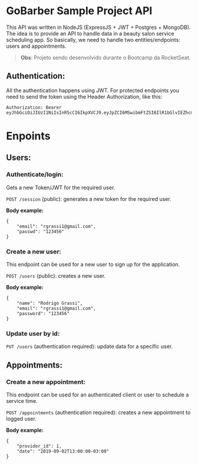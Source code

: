 # GoBarber Sample Project API

This API was written in NodeJS (ExpressJS + JWT + Postgres + MongoDB). The idea is to provide an API to handle data in a beauty salon service scheduling app. So basically, we need to handle two entities/endpoints: users and appointments.

> **Obs**: Projeto sendo desenvolvido durante o Bootcamp da RocketSeat.

## Authentication:

All the authentication happens using JWT. For protected endpoints you need to send the token using the Header
Authorization, like this:

```
Authorization: Bearer eyJhbGciOiJIUzI1NiIsInR5cCI6IkpXVCJ9.eyJpZCI6MSwibmFtZSI6IlR1bGlvIEZhcmlhIiwiZW1haWwiOiJ0dWxpb2ZhcmlhQGRldnBsZW5vLmNvbSIsInJvbGUiOiJhZG1pbiIsInVuaXQiOiJtZXRyaWMiLCJ0aW1lem9uZSI6IkFtZXJpY2EvU2FvX1BhdWxvIiwiaWF0IjoxNTIwNDY5MzUwfQ.kr678zxP5TdRAZrww4bcuKCpE7JX0m_mObjwVXKwP8U
```

# Enpoints

## Users:

### Authenticate/login:

Gets a new Token/JWT for the required user.

``POST /session`` (public): generates a new token for the required user.

**Body example:**

```
{
	"email": "rgrassi1@gmail.com",
	"passwd": "123456"
}
```

### Create a new user:

This endpoint can be used for a new user to sign up for the application.

``POST /users`` (public): creates a new user.

**Body example:**

```
{
	"name": "Rodrigo Grassi",
	"email": "rgrassi1@gmail.com",
	"password": "123456"
}
```

### Update user by id:

``PUT /users`` (authentication required): update data for a specific user.


## Appointments:

### Create a new appointment:

This endpoint can be used for an authenticated client or user to schedule a service time.

``POST /appointments`` (authentication required): creates a new appointment to logged user.

**Body example:**

```
{
	"provider_id": 1,
	"date": "2019-09-02T13:00:00-03:00"
}
````

